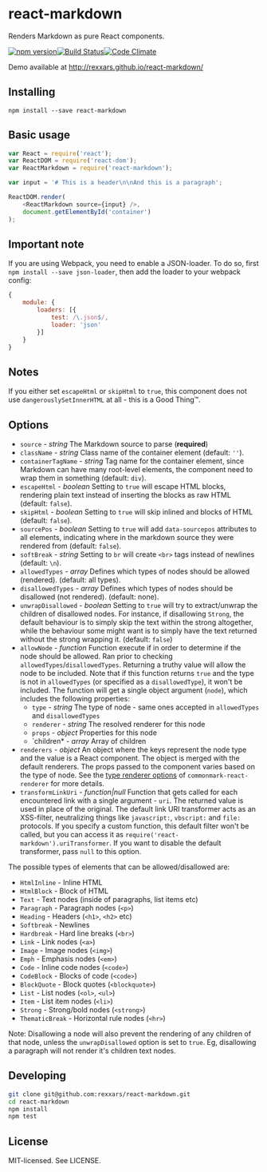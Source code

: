 # react-markdown

Renders Markdown as pure React components.

[![npm version](http://img.shields.io/npm/v/react-markdown.svg?style=flat-square)](http://browsenpm.org/package/react-markdown)[![Build Status](http://img.shields.io/travis/rexxars/react-markdown/master.svg?style=flat-square)](https://travis-ci.org/rexxars/react-markdown)[![Code Climate](http://img.shields.io/codeclimate/github/rexxars/react-markdown.svg?style=flat-square)](https://codeclimate.com/github/rexxars/react-markdown/)

Demo available at http://rexxars.github.io/react-markdown/

## Installing

```
npm install --save react-markdown
```

## Basic usage

```js
var React = require('react');
var ReactDOM = require('react-dom');
var ReactMarkdown = require('react-markdown');

var input = '# This is a header\n\nAnd this is a paragraph';

ReactDOM.render(
    <ReactMarkdown source={input} />,
    document.getElementById('container')
);
```

## Important note

If you are using Webpack, you need to enable a JSON-loader. To do so, first `npm install --save json-loader`, then add the loader to your webpack config:

```js
{
    module: {
        loaders: [{
            test: /\.json$/,
            loader: 'json'
        }]
    }
}
```

## Notes

If you either set `escapeHtml` or `skipHtml` to `true`, this component does not use `dangerouslySetInnerHTML` at all - this is a Good Thing™.

## Options

* `source` - *string* The Markdown source to parse (**required**)
* `className` - *string* Class name of the container element (default: `''`).
* `containerTagName` - *string* Tag name for the container element, since Markdown can have many root-level elements, the component need to wrap them in something (default: `div`).
* `escapeHtml` - *boolean* Setting to `true` will escape HTML blocks, rendering plain text instead of inserting the blocks as raw HTML (default: `false`).
* `skipHtml` - *boolean* Setting to `true` will skip inlined and blocks of HTML (default: `false`).
* `sourcePos` - *boolean* Setting to `true` will add `data-sourcepos` attributes to all elements, indicating where in the markdown source they were rendered from (default: `false`).
* `softBreak` - *string* Setting to `br` will create `<br>` tags instead of newlines (default: `\n`).
* `allowedTypes` - *array* Defines which types of nodes should be allowed (rendered). (default: all types).
* `disallowedTypes` - *array* Defines which types of nodes should be disallowed (not rendered). (default: none).
* `unwrapDisallowed` - *boolean* Setting to `true` will try to extract/unwrap the children of disallowed nodes. For instance, if disallowing `Strong`, the default behaviour is to simply skip the text within the strong altogether, while the behaviour some might want is to simply have the text returned without the strong wrapping it. (default: `false`)
* `allowNode` - *function* Function execute if in order to determine if the node should be allowed. Ran prior to checking `allowedTypes`/`disallowedTypes`. Returning a truthy value will allow the node to be included. Note that if this function returns `true` and the type is not in `allowedTypes` (or specified as a `disallowedType`), it won't be included. The function will get a single object argument (`node`), which includes the following properties:
  * `type` - *string* The type of node - same ones accepted in `allowedTypes` and `disallowedTypes`
  * `renderer` - *string* The resolved renderer for this node
  * `props` - *object* Properties for this node
  * `children* - *array* Array of children
* `renderers` - *object* An object where the keys represent the node type and the value is a React component. The object is merged with the default renderers. The props passed to the component varies based on the type of node. See the [type renderer options](https://github.com/rexxars/commonmark-react-renderer#type-renderer-options) of `commonmark-react-renderer` for more details.
* `transformLinkUri` - *function|null* Function that gets called for each encountered link with a single argument - `uri`. The returned value is used in place of the original. The default link URI transformer acts as an XSS-filter, neutralizing things like `javascript:`, `vbscript:` and `file:` protocols. If you specify a custom function, this default filter won't be called, but you can access it as `require('react-markdown').uriTransformer`. If you want to disable the default transformer, pass `null` to this option.

The possible types of elements that can be allowed/disallowed are:

* `HtmlInline` - Inline HTML
* `HtmlBlock` - Block of HTML
* `Text` - Text nodes (inside of paragraphs, list items etc)
* `Paragraph` - Paragraph nodes (`<p>`)
* `Heading` - Headers (`<h1>`, `<h2>` etc)
* `Softbreak` - Newlines
* `Hardbreak` - Hard line breaks (`<br>`)
* `Link` - Link nodes (`<a>`)
* `Image` - Image nodes (`<img>`)
* `Emph` - Emphasis nodes (`<em>`)
* `Code` - Inline code nodes (`<code>`)
* `CodeBlock` - Blocks of code (`<code>`)
* `BlockQuote` - Block quotes (`<blockquote>`)
* `List` - List nodes (`<ol>`, `<ul>`)
* `Item` - List item nodes (`<li>`)
* `Strong` - Strong/bold nodes (`<strong>`)
* `ThematicBreak` - Horizontal rule nodes (`<hr>`)

Note: Disallowing a node will also prevent the rendering of any children of that node, unless the `unwrapDisallowed` option is set to `true`. Eg, disallowing a paragraph will not render it's children text nodes.

## Developing

```bash
git clone git@github.com:rexxars/react-markdown.git
cd react-markdown
npm install
npm test
```

## License

MIT-licensed. See LICENSE.
